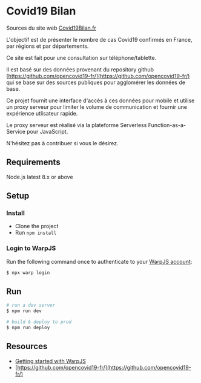 # Covid19 Bilan

Sources du site web [Covid19Bilan.fr](https://Covid19Bilan.fr)

L'objectif est de présenter le nombre de cas Covid19 confirmés en France, par régions et par départements.

Ce site est fait pour une consultation sur téléphone/tablette. 

Il est basé sur des données provenant du repository github [https://github.com/opencovid19-fr/](https://github.com/opencovid19-fr/) qui se base sur des sources publiques pour agglomérer les données de base.

Ce projet fournit une interface d'accès à ces données pour mobile et utilise un proxy serveur pour limiter le volume de communication et fournir une expérience utlisateur rapide. 

Le proxy serveur est réalisé via la plateforme Serverless Function-as-a-Service pour JavaScript.

N'hésitez pas à contribuer si vous le désirez.

## Requirements

Node.js latest 8.x or above

## Setup

### Install

- Clone the project
- Run `npm install`

### Login to WarpJS

Run the following command once to authenticate to your [WarpJS account](https://starbase.warpjs.com/):

```bash
$ npx warp login
```

## Run

```bash
# run a dev server
$ npm run dev

# build & deploy to prod
$ npm run deploy
```

## Resources

- [Getting started with WarpJS](https://warpjs.dev/docs/getting-started)
- [https://github.com/opencovid19-fr/](https://github.com/opencovid19-fr/)

